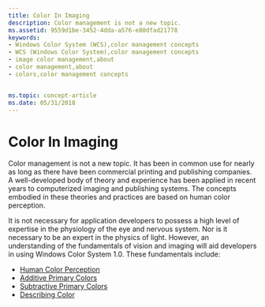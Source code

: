 ```yaml
---
title: Color In Imaging
description: Color management is not a new topic.
ms.assetid: 9559d1be-3452-4dda-a576-e80dfad21778
keywords:
- Windows Color System (WCS),color management concepts
- WCS (Windows Color System),color management concepts
- image color management,about
- color management,about
- colors,color management concepts


ms.topic: concept-article
ms.date: 05/31/2018
---
```


# Color In Imaging

Color management is not a new topic. It has been in common use for nearly as long as there have been commercial printing and publishing companies. A well-developed body of theory and experience has been applied in recent years to computerized imaging and publishing systems. The concepts embodied in these theories and practices are based on human color perception.

It is not necessary for application developers to possess a high level of expertise in the physiology of the eye and nervous system. Nor is it necessary to be an expert in the physics of light. However, an understanding of the fundamentals of vision and imaging will aid developers in using Windows Color System 1.0. These fundamentals include:

-   [Human Color Perception](human-color-perception.md)
-   [Additive Primary Colors](additive-primary-colors.md)
-   [Subtractive Primary Colors](subtractive-primary-colors.md)
-   [Describing Color](describing-color.md)

 

 





